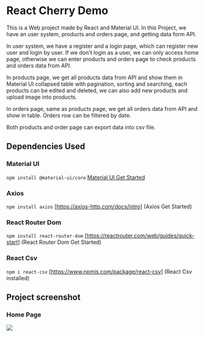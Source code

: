 # React Cherry Demo

This is a Web project made by React and Material UI. 
In this Project, we have an user system, products and orders page, and getting data form API.

In user system, we have a register and a login page, which can register new user and login by user. If we don't login as a user, we can only access home page, otherwise we can enter products and orders page to check products and orders data from API.

In products page, we get all products data from API and show them in Material UI collapsed table with pagination, sorting and searching, each products can be edited and deleted, we can also add new products and upload image into products.

In orders page, same as products page, we get all orders data from API and show in table. Orders row can be filtered by date.

Both products and order page can export data into csv file.

## Dependencies Used

### Material UI

```npm install @material-ui/core```
[Material UI Get Started](https://material-ui.com/getting-started/installation/)

### Axios

```npm install axios```
[https://axios-http.com/docs/intro] (Axios Get Started)

### React Router Dom

```npm install react-router-dom```
[https://reactrouter.com/web/guides/quick-start] (React Router Dom Get Started)

### React Csv

```npm i react-csv```
[https://www.npmjs.com/package/react-csv] (React Csv installed)

## Project screenshot

### Home Page

<img src="https://github.com/Hamsiny/React_Cherry_Demo/blob/master/images/homePage.png?raw=true" />

